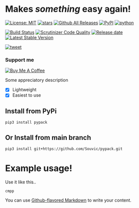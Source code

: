 # Makes _something_ easy again!
[![License: MIT](https://img.shields.io/github/license/Souvic/pypack)](https://opensource.org/licenses/MIT)
[![stars](https://img.shields.io/github/stars/Souvic/pypack)]()
[![Github All Releases](https://img.shields.io/github/downloads/Souvic/pypack/total.svg)]()
[![PyPI](https://img.shields.io/pypi/v/pypack)](https://pypi.org/project/pypack/)
[![python](https://img.shields.io/github/languages/top/Souvic/pypack)]()

[![Build Status](https://scrutinizer-ci.com/g/Souvic/pypack/badges/build.png?b=main)](https://scrutinizer-ci.com/g/Souvic/pypack/build-status/main)
[![Scrutinizer Code Quality](https://scrutinizer-ci.com/g/Souvic/pypack/badges/quality-score.png?b=main)](https://scrutinizer-ci.com/g/Souvic/pypack/?branch=main)
[![Release date](https://img.shields.io/github/release-date/Souvic/pypack)]()
[![Latest Stable Version](https://img.shields.io/github/v/release/Souvic/pypack)]()

[![tweet](https://img.shields.io/twitter/url?style=social&url=https%3A%2F%2Fgithub.com%2FSouvic%2Fpypack)](https://twitter.com/intent/tweet?text=I%20found%20this%20awesome%20repo%20on%20GitHub%20%26%20PyPI%20that%20simplifies%20life%20of%20developers%20so%20much!&url=https%3A%2F%2Fgithub.com%2FSouvic%2Fpypack)

### Support me


[![Buy Me A Coffee](https://cdn.buymeacoffee.com/buttons/v2/default-yellow.png)](https://www.buymeacoffee.com/Souvic)


Some appreciatory description
- [x] Lightweight
- [x] Easiest to use 

## Install from PyPi
```
pip3 install pypack
```

## Or Install from main branch
```
pip3 install git+https://github.com/Souvic/pypack.git
```

# Example usage!
Use it like this..
```
cmpp
```

You can use
[Github-flavored Markdown](https://guides.github.com/features/mastering-markdown/)
to write your content.

